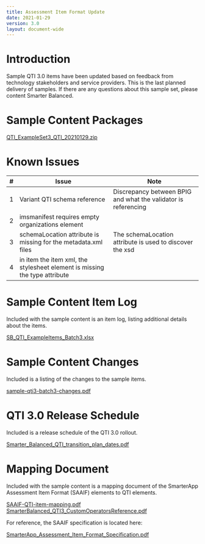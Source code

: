 ```yaml
---
title: Assessment Item Format Update
date: 2021-01-29
version: 3.0
layout: document-wide
---
```


# Introduction

Sample QTI 3.0 items have been updated based on feedback from technology stakeholders and service providers. This is the last planned delivery of samples. If there are any questions about this sample set, please content Smarter Balanced.

# Sample Content Packages

[QTI_ExampleSet3_QTI_20210129.zip](http://www.smarterapp.org/documents/QTI_ExampleSet3_QTI_20210129.zip)  

# Known Issues

|#|Issue|Note|
|-|-----|----|
|1|Variant QTI schema reference|Discrepancy between BPIG and what the validator is referencing|
|2|imsmanifest requires empty organizations element||
|3|schemaLocation attribute is missing for the metadata.xml files|The schemaLocation attribute is used to discover the xsd|
|4|in item the item xml, the stylesheet element is missing the type attribute||


# Sample Content Item Log

Included with the sample content is an item log, listing additional details about the items. 

[SB_QTI_ExampleItems_Batch3.xlsx](http://www.smarterapp.org/documents/SB_QTI_ExampleItems_Batch3.xlsx)


# Sample Content Changes

Included is a listing of the changes to the sample items. 

[sample-qti3-batch3-changes.pdf](http://www.smarterapp.org/documents/sample-qti3-batch3-changes.pdf)


# QTI 3.0 Release Schedule

Included is a release schedule of the QTI 3.0 rollout. 

[Smarter_Balanced_QTI_transition_plan_dates.pdf](http://www.smarterapp.org/documents/Smarter_Balanced_QTI_transition_plan_dates.pdf)


# Mapping Document

Included with the sample content is a mapping document of the SmarterApp Assessment Item Format (SAAIF) elements to QTI elements. 

[SAAIF-QTI-item-mapping.pdf](http://www.smarterapp.org/documents/SAAIF-QTI-item-mapping.pdf)  
[SmarterBalanced_QTI3_CustomOperatorsReference.pdf](http://www.smarterapp.org/documents/SmarterBalanced_QTI3_CustomOperatorsReference.pdf)

For reference, the SAAIF specification is located here:

[SmarterApp_Assessment_Item_Format_Specification.pdf](http://www.smarterapp.org/documents/SmarterApp_Assessment_Item_Format_Specification.pdf)


